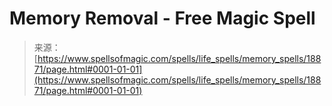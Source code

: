 <!--yml

category: 未分类

date: 2024-06-12 19:00:28

-->

# Memory Removal - Free Magic Spell

> 来源：[https://www.spellsofmagic.com/spells/life_spells/memory_spells/18871/page.html#0001-01-01](https://www.spellsofmagic.com/spells/life_spells/memory_spells/18871/page.html#0001-01-01)
